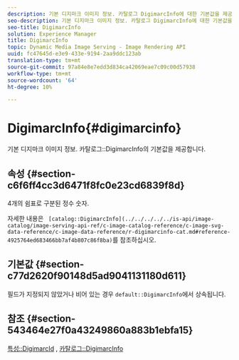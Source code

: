 ```yaml
---
description: 기본 디지마크 이미지 정보. 카탈로그 DigimarcInfo에 대한 기본값을 제공합니다.
seo-description: 기본 디지마크 이미지 정보. 카탈로그 DigimarcInfo에 대한 기본값을 제공합니다.
seo-title: DigimarcInfo
solution: Experience Manager
title: DigimarcInfo
topic: Dynamic Media Image Serving - Image Rendering API
uuid: fc47645d-e3e9-433e-9194-2aa9ddc123ab
translation-type: tm+mt
source-git-commit: 97a84e8e7edd3d834ca42069eae7c09c00d57938
workflow-type: tm+mt
source-wordcount: '64'
ht-degree: 10%

---
```



# DigimarcInfo{#digimarcinfo}

기본 디지마크 이미지 정보. 카탈로그::DigimarcInfo의 기본값을 제공합니다.

## 속성 {#section-c6f6ff4cc3d6471f8fc0e23cd6839f8d}

4개의 쉼표로 구분된 정수 숫자.

자세한 내용은 ` [catalog::DigimarcInfo](../../../../../is-api/image-catalog/image-serving-api-ref/c-image-catalog-reference/c-image-svg-data-reference/c-image-data-reference/r-digimarcinfo-cat.md#reference-4925764ed683466bb7af4b807c86f8ba)`를 참조하십시오.

## 기본값 {#section-c77d2620f90148d5ad9041131180d611}

필드가 지정되지 않았거나 비어 있는 경우 `default::DigimarcInfo`에서 상속됩니다.

## 참조 {#section-543464e27f0a43249860a883b1ebfa15}

[특성::DigimarcId](../../../../../is-api/image-catalog/image-serving-api-ref/c-image-catalog-reference/c-attributes-reference/r-digimarcid.md#reference-33e3eca7f1874510904e5c8645cecd68) ,  [카탈로그::DigimarcInfo](../../../../../is-api/image-catalog/image-serving-api-ref/c-image-catalog-reference/c-image-svg-data-reference/c-image-data-reference/r-digimarcinfo-cat.md#reference-4925764ed683466bb7af4b807c86f8ba)
